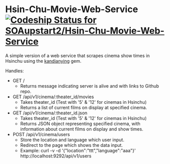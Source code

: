 # Hsin-Chu-Movie-Web-Service [ ![Codeship Status for SOAupstart2/Hsin-Chu-Movie-Web-Service](https://codeship.com/projects/e9879d20-6210-0133-a4af-7e706f11b58d/status?branch=master)](https://codeship.com/projects/112582)
A simple version of a web service that scrapes cinema show times in Hsinchu using the [kandianying](https://github.com/SOAupstart2/Hsinchu_Movie) gem.

Handles:
- GET /
  - Returns message indicating server is alive and with links to Github repo.
- GET /api/v1/cinema/:theater_id/movies
  - Takes theater_id (Test with '5' & '12' for cinemas in Hsinchu)
  - Returns a list of current films on display at specified cinema.
- GET /api/v1/cinema/:theater_id.json
  - Takes theater_id (Test with '5' & '12' for cinemas in Hsinchu)
  - Returns JSON object representing specified cinema, with information about current films on display and show times.
- POST /api/v1/cinema/users
  - Store the location and language which user input.
  - Redirect to the page which shows the data input.
  - Example: curl -v -d '{"location":"ttt","language":"aaa"}' http://localhost:9292/api/v1/users
